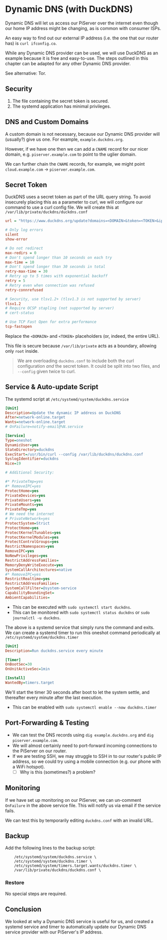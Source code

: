 # Dynamic DNS \(with DuckDNS\)

Dynamic DNS will let us access our PiServer over the internet even though our home IP address might be changing, as is common with consumer ISPs.

An easy way to find out our external IP address \(i.e. the one that our router has\) is `curl ifconfig.co`.

While any Dynamic DNS provider can be used, we will use DuckDNS as an example because it is free and easy-to-use. The steps outlined in this chapter can be adapted for any other Dynamic DNS provider.

See alternative: Tor.

## Security

1. The file containing the secret token is secured.
2. The systemd application has minimal privileges.

## DNS and Custom Domains

A custom domain is not necessary, because our Dynamic DNS provider will \(usually?\) give us one. For example,  `example.duckdns.org`.

However, if we have one then we can add a `CNAME` record for our nicer domain, e.g. `piserver.example.com` to point to the uglier domain.

We can further chain the `CNAME` records, for example, we might point `cloud.example.com` -&gt; `piserver.example.com`.

## Secret Token

DuckDNS uses a secret token as part of the URL query string. To avoid insecurely placing this as a parameter to curl, we will configure our command to use a curl config file. We will create this at `/var/lib/private/duckdns/duckdns.conf`

```ini
url = "https://www.duckdns.org/update?domains=<DOMAIN>&token=<TOKEN>&ip="

# Only log errors
silent
show-error

# Do not redirect
max-redirs = 0
# Don't spend longer than 10 seconds on each try
max-time = 10
# Don't spend longer than 30 seconds in total
retry-max-time = 30
# Retry up to 5 times with exponential backoff
retry = 5
# Retry even when connection was refused
retry-connrefused

# Security, use tlsv1.2+ (tlsv1.3 is not supported by server)
tlsv1.2
# Require OCSP stapling (not supported by server)
# cert-status

# Use TCP Fast Open for extra performance
tcp-fastopen
```

Replace the `<DOMAIN>` and `<TOKEN>` placeholders \(or, indeed, the entire URL\).

This file is secure because `/var/lib/private` acts as a boundary, allowing only `root` inside.

> We are overloading `duckdns.conf` to include both the curl configuration _and_ the secret token. It could be split into two files, and `--config` given twice to curl.

## Service & Auto-update Script

The systemd script at `/etc/systemd/system/duckdns.service`

```ini
[Unit]
Description=Update the dynamic IP address on DuckDNS
After=network-online.target
Wants=network-online.target
# OnFailure=notify-email@%N.service

[Service]
Type=oneshot
DynamicUser=yes
StateDirectory=duckdns
ExecStart=/usr/bin/curl --config /var/lib/duckdns/duckdns.conf
SyslogIdentifier=duckdns
Nice=19

# Additional Security:

#* PrivateTmp=yes
#* RemoveIPC=yes
ProtectHome=yes
PrivateDevices=yes
PrivateUsers=yes
PrivateMounts=yes
PrivateTmp=yes
# We need the internet
# PrivateNetwork=yes
ProtectSystem=Strict
ProtectHome=yes
ProtectKernelTunables=yes
ProtectKernelModules=yes
ProtectControlGroups=yes
RestrictNamespaces=yes
RemoveIPC=yes
NoNewPrivileges=yes
RestrictAddressFamilies=
MemoryDenyWriteExecute=yes
SystemCallArchitectures=native
#* RemoveIPC=yes
RestrictRealtime=yes
RestrictAddressFamilies=
SystemCallFilter=@system-service
CapabilityBoundingSet=
AmbientCapabilities=
```

* This can be executed with `sudo systemctl start duckdns`.
* This can be monitored with `sudo systemctl status duckdns` or `sudo journalctl -u duckdns`.

The above is a systemd service that simply runs the command and exits. We can create a systemd timer to run this oneshot command periodically at `/etc/systemd/system/duckdns.timer`

```ini
[Unit]
Description=Run duckdns.service every minute

[Timer]
OnBootSec=30
OnUnitActiveSec=1min

[Install]
WantedBy=timers.target
```

We'll start the timer 30 seconds after boot to let the system settle, and thereafter every minute after the last execution.

* This can be enabled with `sudo systemctl enable --now duckdns.timer`

## Port-Forwarding & Testing

* We can test the DNS records using `dig example.duckdns.org` and  `dig piserver.example.com`.
* We will almost certainly need to port-forward incoming connections to the PiServer on our router.
* If we are testing SSH, we may struggle to SSH in to our router's public IP address, so we could try using a mobile connection \(e.g. our phone with a WiFi hotspot\).
  * [ ] Why is this \(sometimes?\) a problem?

## Monitoring

If we have set up monitoring on our PiServer, we can un-comment `OnFailure` in the above service file. This will notify us via email if the service fails.

We can test this by temporarily editing `duckdns.conf` with an invalid URL.

## Backup

Add the following lines to the backup script:

```
    /etc/systemd/system/duckdns.service \
    /etc/systemd/system/duckdns.timer \
    /etc/systemd/system/timers.target.wants/duckdns.timer \
    /var/lib/private/duckdns/duckdns.conf \
```

### Restore

No special steps are required.

## Conclusion

We looked at why a Dynamic DNS service is useful for us, and created a systemd service and timer to automatically update our Dynamic DNS service provider with our PiServer's IP address.

